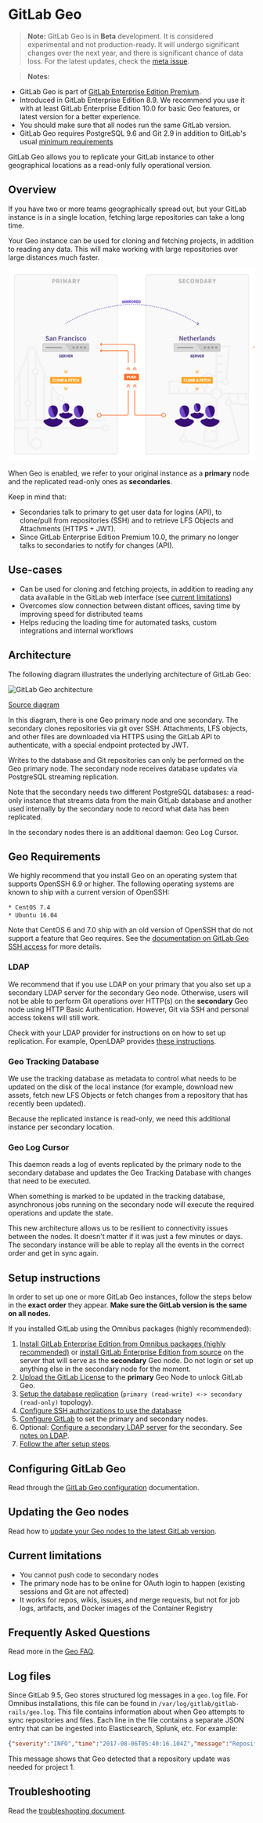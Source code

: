 # GitLab Geo

>**Note:**
GitLab Geo is in **Beta** development. It is considered experimental and
not production-ready. It will undergo significant changes over the next year,
and there is significant chance of data loss. For the latest updates, check the
[meta issue](https://gitlab.com/gitlab-org/gitlab-ee/issues/846).

> **Notes:**
- GitLab Geo is part of [GitLab Enterprise Edition Premium][ee].
- Introduced in GitLab Enterprise Edition 8.9.
  We recommend you use it with at least GitLab Enterprise Edition 10.0 for
  basic Geo features, or latest version for a better experience.
- You should make sure that all nodes run the same GitLab version.
- GitLab Geo requires PostgreSQL 9.6 and Git 2.9 in addition to GitLab's usual
  [minimum requirements](../install/requirements.md)

GitLab Geo allows you to replicate your GitLab instance to other geographical
locations as a read-only fully operational version.

## Overview

If you have two or more teams geographically spread out, but your GitLab
instance is in a single location, fetching large repositories can take a long
time.

Your Geo instance can be used for cloning and fetching projects, in addition to
reading any data. This will make working with large repositories over large
distances much faster.

![GitLab Geo overview](img/geo-overview.png)

When Geo is enabled, we refer to your original instance as a **primary** node
and the replicated read-only ones as **secondaries**.

Keep in mind that:

- Secondaries talk to primary to get user data for logins (API), to
  clone/pull from repositories (SSH) and to retrieve LFS Objects and Attachments 
  (HTTPS + JWT).
- Since GitLab Enterprise Edition Premium 10.0, the primary no longer talks to 
  secondaries to notify for changes (API).

## Use-cases

- Can be used for cloning and fetching projects, in addition
to reading any data available in the GitLab web interface (see [current limitations](#current-limitations))
- Overcomes slow connection between distant offices, saving time by
improving speed for distributed teams
- Helps reducing the loading time for automated tasks,
custom integrations and internal workflows

## Architecture

The following diagram illustrates the underlying architecture of GitLab Geo:

![GitLab Geo architecture](img/geo-architecture.png)

[Source diagram](https://docs.google.com/drawings/d/1Abw0P_H0Ew1-2Lj_xPDRWP87clGIke-1fil7_KQqrtE/edit)

In this diagram, there is one Geo primary node and one secondary. The
secondary clones repositories via git over SSH. Attachments, LFS objects, and
other files are downloaded via HTTPS using the GitLab API to authenticate,
with a special endpoint protected by JWT.

Writes to the database and Git repositories can only be performed on the Geo
primary node. The secondary node receives database updates via PostgreSQL
streaming replication.

Note that the secondary needs two different PostgreSQL databases: a read-only
instance that streams data from the main GitLab database and another used
internally by the secondary node to record what data has been replicated.

In the secondary nodes there is an additional daemon: Geo Log Cursor.

## Geo Requirements

We highly recommend that you install Geo on an operating system that supports
OpenSSH 6.9 or higher. The following operating systems are known to ship with a
current version of OpenSSH:

    * CentOS 7.4
    * Ubuntu 16.04

Note that CentOS 6 and 7.0 ship with an old version of OpenSSH that do not
support a feature that Geo requires. See the [documentation on GitLab Geo SSH
access](ssh.md) for more details.

### LDAP

We recommend that if you use LDAP on your primary that you also set up a
secondary LDAP server for the secondary Geo node. Otherwise, users will not be
able to perform Git operations over HTTP(s) on the **secondary** Geo node
using HTTP Basic Authentication. However, Git via SSH and personal access
tokens will still work.

Check with your LDAP provider for instructions on on how to set up
replication. For example, OpenLDAP provides [these
instructions](https://www.openldap.org/doc/admin24/replication.html).

### Geo Tracking Database

We use the tracking database as metadata to control what needs to be
updated on the disk of the local instance (for example, download new assets,
fetch new LFS Objects or fetch changes from a repository that has recently been
updated).

Because the replicated instance is read-only, we need this additional instance
per secondary location.

### Geo Log Cursor

This daemon reads a log of events replicated by the primary node to the secondary
database and updates the Geo Tracking Database with changes that need to be
executed.

When something is marked to be updated in the tracking database, asynchronous
jobs running on the secondary node will execute the required operations and
update the state.

This new architecture allows us to be resilient to connectivity issues between the
nodes. It doesn't matter if it was just a few minutes or days. The secondary
instance will be able to replay all the events in the correct order and get in 
sync again.

## Setup instructions

In order to set up one or more GitLab Geo instances, follow the steps below in
the **exact order** they appear. **Make sure the GitLab version is the same on
all nodes.**

If you installed GitLab using the Omnibus packages (highly recommended):

1. [Install GitLab Enterprise Edition from Omnibus packages (highly recommended)][install-ee]
   or [install GitLab Enterprise Edition from source][install-ee-source] on the
   server that will serve as the **secondary** Geo node. Do not login or set up
   anything else in the secondary node for the moment.
1. [Upload the GitLab License](../user/admin_area/license.md) to the **primary** Geo Node to unlock GitLab Geo.
1. [Setup the database replication](database.md)  (`primary (read-write) <-> secondary (read-only)` topology).
1. [Configure SSH authorizations to use the database](ssh.md)
1. [Configure GitLab](configuration.md) to set the primary and secondary nodes.
1. Optional: [Configure a secondary LDAP server](../administration/auth/ldap.md) for the secondary. See [notes on LDAP](#ldap).
1. [Follow the after setup steps](after_setup.md).

[install-ee]: https://about.gitlab.com/downloads-ee/ "GitLab Enterprise Edition Omnibus packages downloads page"
[install-ee-source]: https://docs.gitlab.com/ee/install/installation.html "GitLab Enterprise Edition installation from source"

## Configuring GitLab Geo

Read through the [GitLab Geo configuration](configuration.md) documentation.

## Updating the Geo nodes

Read how to [update your Geo nodes to the latest GitLab version](updating_the_geo_nodes.md).

## Current limitations

- You cannot push code to secondary nodes
- The primary node has to be online for OAuth login to happen (existing sessions and Git are not affected)
- It works for repos, wikis, issues, and merge requests, but not for job logs,
  artifacts, and Docker images of the Container Registry

## Frequently Asked Questions

Read more in the [Geo FAQ](faq.md).

## Log files

Since GitLab 9.5, Geo stores structured log messages in a `geo.log` file. For
Omnibus installations, this file can be found in
`/var/log/gitlab/gitlab-rails/geo.log`. This file contains information about
when Geo attempts to sync repositories and files. Each line in the file contains a
separate JSON entry that can be ingested into Elasticsearch, Splunk, etc. For
example:

```json
{"severity":"INFO","time":"2017-08-06T05:40:16.104Z","message":"Repository update","project_id":1,"source":"repository","resync_repository":true,"resync_wiki":true,"class":"Gitlab::Geo::LogCursor::Daemon","cursor_delay_s":0.038}
```

This message shows that Geo detected that a repository update was needed for project 1.

## Troubleshooting

Read the [troubleshooting document](troubleshooting.md).

[ee]: https://about.gitlab.com/gitlab-ee/ "GitLab Enterprise Edition landing page"
[install-ee]: https://about.gitlab.com/downloads-ee/ "GitLab Enterprise Edition Omnibus packages downloads page"
[install-ee-source]: https://docs.gitlab.com/ee/install/installation.html "GitLab Enterprise Edition installation from source"
